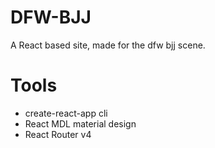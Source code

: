 
# DFW-BJJ
A React based site, made for the dfw bjj scene. 

# Tools
* create-react-app cli
* React MDL material design
* React Router v4

